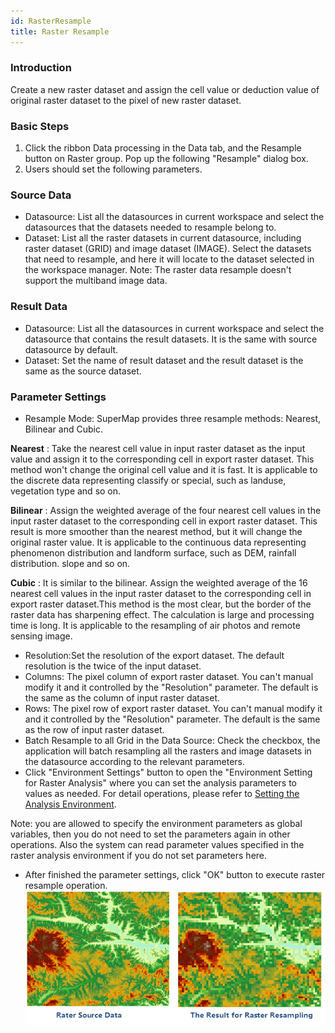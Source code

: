 ```yaml
---
id: RasterResample
title: Raster Resample
---
```

### Introduction

Create a new raster dataset and assign the cell value or deduction value of
original raster dataset to the pixel of new raster dataset.

### Basic Steps

1. Click the ribbon Data processing in the Data tab, and the Resample button on Raster group. Pop up the following "Resample" dialog box. 
2. Users should set the following parameters. 

### Source Data

* Datasource: List all the datasources in current workspace and select the datasources that the datasets needed to resample belong to.
* Dataset: List all the raster datasets in current datasource, including raster dataset (GRID) and image dataset (IMAGE). Select the datasets that need to resample, and here it will locate to the dataset selected in the workspace manager. Note: The raster data resample doesn't support the multiband image data.

### Result Data

* Datasource: List all the datasources in current workspace and select the datasource that contains the result datasets. It is the same with source datasource by default.
* Dataset: Set the name of result dataset and the result dataset is the same as the source dataset.

### Parameter Settings

* Resample Mode: SuperMap provides three resample methods: Nearest, Bilinear and Cubic.

**Nearest** : Take the nearest cell value in input raster dataset as the input
value and assign it to the corresponding cell in export raster dataset. This
method won't change the original cell value and it is fast. It is applicable
to the discrete data representing classify or special, such as landuse,
vegetation type and so on.

**Bilinear** : Assign the weighted average of the four nearest cell values in
the input raster dataset to the corresponding cell in export raster dataset.
This result is more smoother than the nearest method, but it will change the
original raster value. It is applicable to the continuous data representing
phenomenon distribution and landform surface, such as DEM, rainfall
distribution. slope and so on.

**Cubic** : It is similar to the bilinear. Assign the weighted average of the
16 nearest cell values in the input raster dataset to the corresponding cell
in export raster dataset.This method is the most clear, but the border of the
raster data has sharpening effect. The calculation is large and processing
time is long. It is applicable to the resampling of air photos and remote
sensing image.

* Resolution:Set the resolution of the export dataset. The default resolution is the twice of the input dataset.
* Columns: The pixel column of export raster dataset. You can't manual modify it and it controlled by the "Resolution" parameter. The default is the same as the column of input raster dataset.
* Rows: The pixel row of export raster dataset. You can't manual modify it and it controlled by the "Resolution" parameter. The default is the same as the row of input raster dataset.
* Batch Resample to all Grid in the Data Source: Check the checkbox, the application will batch resampling all the rasters and image datasets in the datasource according to the relevant parameters.
* Click "Environment Settings" button to open the "Environment Setting for Raster Analysis" where you can set the analysis parameters to values as needed. For detail operations, please refer to [Setting the Analysis Environment](../../Raster/AnalystEnvironment). 

Note: you are allowed to specify the environment parameters as global
variables, then you do not need to set the parameters again in other
operations. Also the system can read parameter values specified in the raster
analysis environment if you do not set parameters here.

* After finished the parameter settings, click "OK" button to execute raster resample operation.
![](img/RasterResult.png)


